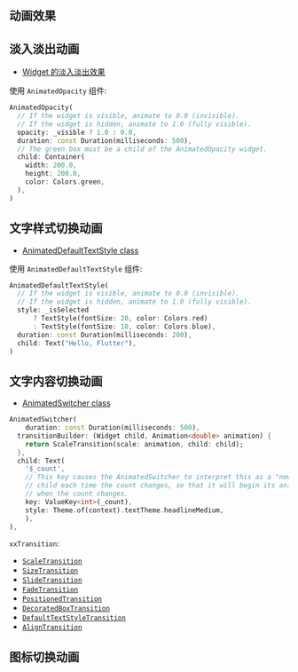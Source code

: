 ## 动画效果

## 淡入淡出动画

- [Widget 的淡入淡出效果](https://flutter.cn/docs/cookbook/animation/opacity-animation)

使用 `AnimatedOpacity` 组件:

```dart
AnimatedOpacity(
  // If the widget is visible, animate to 0.0 (invisible).
  // If the widget is hidden, animate to 1.0 (fully visible).
  opacity: _visible ? 1.0 : 0.0,
  duration: const Duration(milliseconds: 500),
  // The green box must be a child of the AnimatedOpacity widget.
  child: Container(
    width: 200.0,
    height: 200.0,
    color: Colors.green,
  ),
)
```

## 文字样式切换动画

- [AnimatedDefaultTextStyle class](https://api.flutter.dev/flutter/widgets/AnimatedDefaultTextStyle-class.html)

使用 `AnimatedDefaultTextStyle` 组件:

```dart
AnimatedDefaultTextStyle(
  // If the widget is visible, animate to 0.0 (invisible).
  // If the widget is hidden, animate to 1.0 (fully visible).
  style: _isSelected
	  ? TextStyle(fontSize: 20, color: Colors.red)
	  : TextStyle(fontSize: 10, color: Colors.blue),
  duration: const Duration(milliseconds: 200),
  child: Text("Hello, Flutter"),
)
```

## 文字内容切换动画

- [AnimatedSwitcher class](https://api.flutter.dev/flutter/widgets/AnimatedSwitcher-class.html)

```dart
AnimatedSwitcher(
	duration: const Duration(milliseconds: 500),
  transitionBuilder: (Widget child, Animation<double> animation) {
    return ScaleTransition(scale: animation, child: child);
  },
  child: Text(
    '$_count',
    // This key causes the AnimatedSwitcher to interpret this as a "new"
    // child each time the count changes, so that it will begin its animation
    // when the count changes.
    key: ValueKey<int>(_count),
    style: Theme.of(context).textTheme.headlineMedium,
    ),
),
```

`xxTransition`:

- [`ScaleTransition`](https://api.flutter.dev/flutter/widgets/ScaleTransition-class.html)
- [`SizeTransition`](https://api.flutter.dev/flutter/widgets/SizeTransition-class.html)
- [`SlideTransition`](https://api.flutter.dev/flutter/widgets/SlideTransition-class.html)
- [`FadeTransition`](https://api.flutter.dev/flutter/widgets/FadeTransition-class.html)
- [`PositionedTransition`](https://api.flutter.dev/flutter/widgets/PositionedTransition-class.html)
- [`DecoratedBoxTransition`](https://api.flutter.dev/flutter/widgets/DecoratedBoxTransition-class.html)
- [`DefaultTextStyleTransition`](https://api.flutter.dev/flutter/widgets/DefaultTextStyleTransition-class.html)
- [`AlignTransition`](https://api.flutter.dev/flutter/widgets/AlignTransition-class.html)

## 图标切换动画

```dart

```